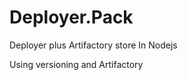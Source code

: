 Deployer.Pack
=============

Deployer plus Artifactory store In Nodejs 


Using versioning and Artifactory
